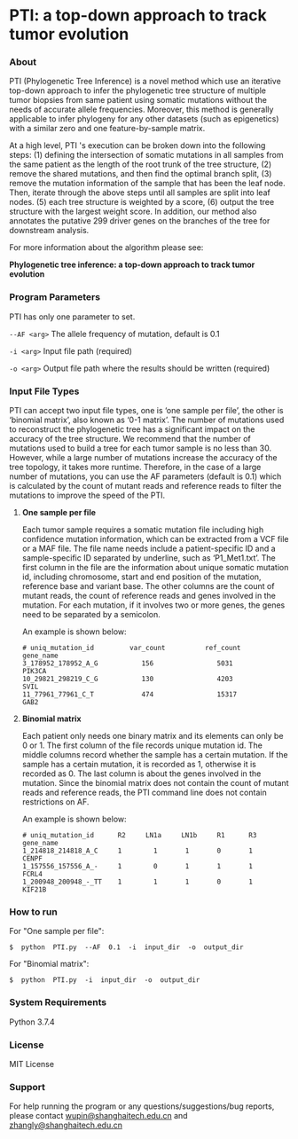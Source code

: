 # PTI: a top-down approach to track tumor evolution

### About

PTI (Phylogenetic Tree Inference) is a novel method which use an iterative top-down approach to infer the phylogenetic tree structure of multiple tumor biopsies from same patient using somatic mutations without the needs of accurate allele frequencies. Moreover, this method is generally applicable to infer phylogeny for any other datasets (such as epigenetics) with a similar zero and one feature-by-sample matrix. 

At a high level, PTI 's execution can be broken down into the following steps: (1)  defining the intersection of somatic mutations in all samples from the same patient as the length of the root trunk of the tree structure, (2) remove the shared mutations, and then find the optimal branch split, (3) remove the mutation information of the sample that has been the leaf node. Then, iterate through the above steps until all samples are split into leaf nodes. (5) each tree structure is weighted by a score, (6) output the tree structure with the largest weight score. In addition, our method also annotates the putative 299 driver genes on the branches of the tree for downstream analysis.

For more information about the algorithm please see: 

**Phylogenetic tree inference: a top-down approach to track tumor evolution**

### Program Parameters

PTI has only one parameter to set.

`--AF <arg>` The allele frequency of mutation, default is 0.1 

`-i <arg>` Input file path (required)

`-o <arg>` Output file path where the results should be written (required)

### Input File Types

PTI can accept two input file types, one is ‘one sample per file’, the other is ‘binomial matrix’, also known as ‘0-1 matrix’. The number of mutations used to reconstruct the phylogenetic tree has a significant impact on the accuracy of the tree structure. We recommend that the number of mutations used to build a tree for each tumor sample is no less than 30. However, while a large number of mutations increase the accuracy of the tree topology, it takes more runtime. Therefore, in the case of a large number of mutations, you can use the AF parameters (default is 0.1) which is calculated by the count of mutant reads and reference reads to filter the mutations to improve the speed of the PTI.

1. **One sample per file**

   Each tumor sample requires a somatic mutation file including high confidence mutation information, which can be extracted from a VCF file or a MAF file. The file name needs include a patient-specific ID and a sample-specific ID separated by underline, such as ‘P1_Met1.txt’. The first column in the file are the information about unique somatic mutation id, including chromosome, start and end position of the mutation, reference base and variant base. The other columns are the count of mutant reads, the count of reference reads and genes involved in the mutation. For each mutation, if it involves two or more genes, the genes need to be separated by a semicolon. 

   An example is shown below:

   ```
   # uniq_mutation_id         var_count          ref_count          gene_name
   3_178952_178952_A_G           156                5031              PIK3CA
   10_29821_298219_C_G           130                4203               SVIL
   11_77961_77961_C_T            474                15317              GAB2
   ```

2. **Binomial matrix**

   Each patient only needs one binary matrix and its elements can only be 0 or 1. The first column of the file records unique mutation id. The middle columns record whether the sample has a certain mutation. If the sample has a certain mutation, it is recorded as 1, otherwise it is recorded as 0. The last column is about the genes involved in the mutation. Since the binomial matrix does not contain the count of mutant reads and reference reads, the PTI command line does not contain restrictions on AF.

   An example is shown below:

   ```
   # uniq_mutation_id      R2     LN1a     LN1b     R1      R3     gene_name
   1_214818_214818_A_C     1        1       1       0       1       CENPF
   1_157556_157556_A_-     1        0       1       1       1       FCRL4
   1_200948_200948_-_TT    1        1       1       0       1       KIF21B
   ```

### How to run

For "One sample per file":

```
$  python  PTI.py  --AF  0.1  -i  input_dir  -o  output_dir
```

For "Binomial matrix":

```
$  python  PTI.py  -i  input_dir  -o  output_dir
```

### System Requirements

Python 3.7.4

### License

MIT License

### Support

For help running the program or any questions/suggestions/bug reports, please contact wupin@shanghaitech.edu.cn and zhangly@shanghaitech.edu.cn



